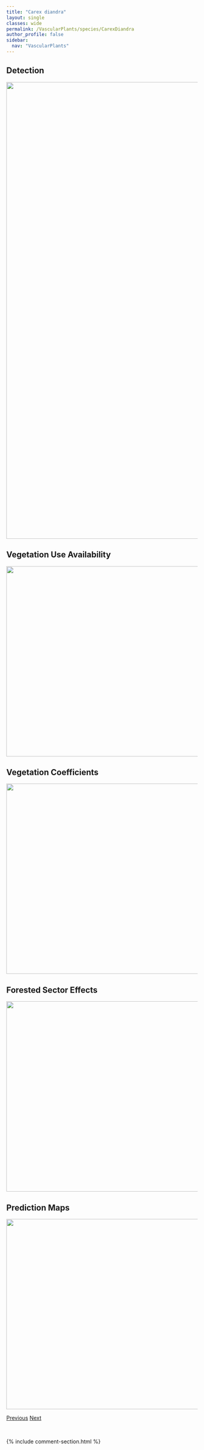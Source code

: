```yaml
---
title: "Carex diandra"
layout: single
classes: wide
permalink: /VascularPlants/species/CarexDiandra
author_profile: false
sidebar:
  nav: "VascularPlants"
---
```


<h2>Detection</h2>

<a href="https://drive.google.com/uc?export=view&id=1rVq2VRIrt8q5gq0SBQgmj0AlxjGAT-DJ">
<img src="https://drive.google.com/uc?export=view&id=1rVq2VRIrt8q5gq0SBQgmj0AlxjGAT-DJ" height = "1200" width = "800">
</a>


<h2>Vegetation Use Availability</h2>

<a href="https://drive.google.com/uc?export=view&id=18GpllITjSs5xWitGuTngAHZ_Nw02lOaH">
<img src="https://drive.google.com/uc?export=view&id=18GpllITjSs5xWitGuTngAHZ_Nw02lOaH" height = "500" width = "1000">
</a>


<h2>Vegetation Coefficients</h2>

<a href="https://drive.google.com/uc?export=view&id=1mvY5HJLZHsb8XEgyD7I1zZGBioSXAVAu">
<img src="https://drive.google.com/uc?export=view&id=1mvY5HJLZHsb8XEgyD7I1zZGBioSXAVAu" height = "500" width = "1000">
</a>


<h2>Forested Sector Effects</h2>

<a href="https://drive.google.com/uc?export=view&id=1N9j5scQxin1ldSJUiNj2zWUxTD_BCeyu">
<img src="https://drive.google.com/uc?export=view&id=1N9j5scQxin1ldSJUiNj2zWUxTD_BCeyu" height = "500" width = "1000">
</a>


<h2>Prediction Maps</h2>

<a href="https://drive.google.com/uc?export=view&id=1Vv9fHKbaxke8DFXDhBpuwftbKq-_EdNC">
<img src="https://drive.google.com/uc?export=view&id=1Vv9fHKbaxke8DFXDhBpuwftbKq-_EdNC" height = "500" width = "1000">
</a>


<a href="/DevelopmentWebsite/VascularPlants/species/CarexDeweyana" class="pagination--pager" title="Carex deweyana">Previous</a> <a href="/DevelopmentWebsite/VascularPlants/species/CarexDisperma" class="pagination--pager" title="Carex disperma">Next</a>

<p>&nbsp;</p>

{% include comment-section.html %}
